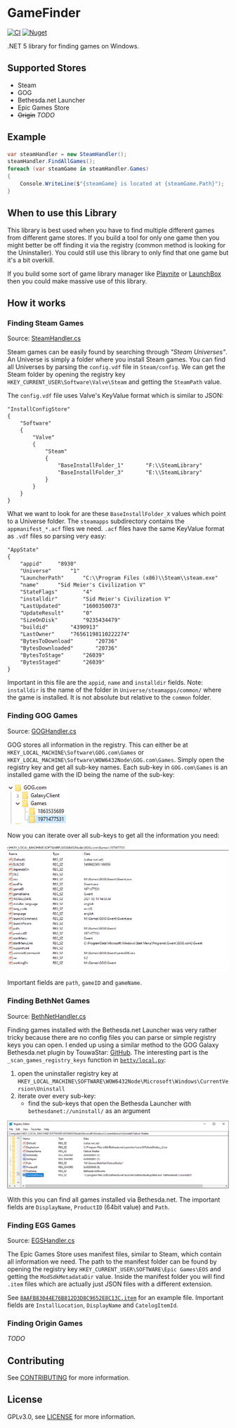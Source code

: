 # GameFinder

[![CI](https://github.com/erri120/GameFinder/actions/workflows/ci.yml/badge.svg)](https://github.com/erri120/GameFinder/actions/workflows/ci.yml) [![Nuget](https://img.shields.io/nuget/v/GameFinder)](https://www.nuget.org/packages/GameFinder/)

.NET 5 library for finding games on Windows.

## Supported Stores

- Steam
- GOG
- Bethesda.net Launcher
- Epic Games Store
- ~~Origin~~ _TODO_

## Example

```c#
var steamHandler = new SteamHandler();
steamHandler.FindAllGames();
foreach (var steamGame in steamHandler.Games)
{
    Console.WriteLine($"{steamGame} is located at {steamGame.Path}");
}
```

## When to use this Library

This library is best used when you have to find multiple different games from different game stores. If you build a tool for only one game then you might better be off finding it via the registry (common method is looking for the Uninstaller). You could still use this library to only find that one game but it's a bit overkill.

If you build some sort of game library manager like [Playnite](https://github.com/JosefNemec/Playnite/) or [LaunchBox](https://www.launchbox-app.com/) then you could make massive use of this library.

## How it works

### Finding Steam Games

Source: [SteamHandler.cs](GameFinder.StoreHandlers.Steam/SteamHandler.cs)

Steam games can be easily found by searching through _"Steam Universes"_. An Universe is simply a folder where you install Steam games. You can find all Universes by parsing the `config.vdf` file in `Steam/config`. We can get the Steam folder by opening the registry key `HKEY_CURRENT_USER\Software\Valve\Steam` and getting the `SteamPath` value.

The `config.vdf` file uses Valve's KeyValue format which is similar to JSON:

```text
"InstallConfigStore"
{
	"Software"
	{
		"Valve"
		{
			"Steam"
			{
				"BaseInstallFolder_1"		"F:\\SteamLibrary"
				"BaseInstallFolder_3"		"E:\\SteamLibrary"
			}
		}
	}
}
```

What we want to look for are these `BaseInstallFolder_X` values which point to a Universe folder. The `steamapps` subdirectory contains the `appmanifest_*.acf` files we need. `.acf` files have the same KeyValue format as `.vdf` files so parsing very easy:

```text
"AppState"
{
	"appid"		"8930"
	"Universe"		"1"
	"LauncherPath"		"C:\\Program Files (x86)\\Steam\\steam.exe"
	"name"		"Sid Meier's Civilization V"
	"StateFlags"		"4"
	"installdir"		"Sid Meier's Civilization V"
	"LastUpdated"		"1600350073"
	"UpdateResult"		"0"
	"SizeOnDisk"		"9235434479"
	"buildid"		"4390913"
	"LastOwner"		"76561198110222274"
	"BytesToDownload"		"20736"
	"BytesDownloaded"		"20736"
	"BytesToStage"		"26039"
	"BytesStaged"		"26039"
}
```

Important in this file are the `appid`, `name` and `installdir` fields. Note: `installdir` is the name of the folder in `Universe/steamapps/common/` where the game is installed. It is not absolute but relative to the `common` folder.

### Finding GOG Games

Source: [GOGHandler.cs](GameFinder.StoreHandlers.GOG/GOGHandler.cs)

GOG stores all information in the registry. This can either be at `HKEY_LOCAL_MACHINE\Software\GOG.com\Games` or `HKEY_LOCAL_MACHINE\Software\WOW6432Node\GOG.com\Games`. Simply open the registry key and get all sub-key names. Each sub-key in `GOG.com\Games` is an installed game with the ID being the name of the sub-key:

![GOG Games Tree in Registry](assets/docs/readme-gog-1.png)

Now you can iterate over all sub-keys to get all the information you need:

![GOG Game in Registry](assets/docs/readme-gog-2.png)

Important fields are `path`, `gameID` and `gameName`.

### Finding BethNet Games

Source: [BethNetHandler.cs](GameFinder.StoreHandlers.BethNet/BethNetHandler.cs)

Finding games installed with the Bethesda.net Launcher was very rather tricky because there are no config files you can parse or simple registry keys you can open. I ended up using a similar method to the GOG Galaxy Bethesda.net plugin by TouwaStar: [GitHub](https://github.com/TouwaStar/Galaxy_Plugin_Bethesda). The interesting part is the `_scan_games_registry_keys` function in [`betty/local.py`](https://github.com/TouwaStar/Galaxy_Plugin_Bethesda/blob/master/betty/local.py#L154):

1) open the uninstaller registry key at `HKEY_LOCAL_MACHINE\SOFTWARE\WOW6432Node\Microsoft\Windows\CurrentVersion\Uninstall`
2) iterate over every sub-key:
    - find the sub-keys that open the Bethesda Launcher with `bethesdanet://uninstall/` as an argument

![Bethesda.net Launcher Games Uninstaller in Registry](assets/docs/readme-bethnet-1.png)

With this you can find all games installed via Bethesda.net. The important fields are `DisplayName`, `ProductID` (64bit value) and `Path`.

### Finding EGS Games

Source: [EGSHandler.cs](GameFinder.StoreHandlers.EGS/EGSHandler.cs)

The Epic Games Store uses manifest files, similar to Steam, which contain all information we need. The path to the manifest folder can be found by opening the registry key `HKEY_CURRENT_USER\SOFTWARE\Epic Games\EOS` and getting the `ModSdkMetadataDir` value. Inside the manifest folder you will find `.item` files which are actually just JSON files with a different extension.

See [`8AAFB83044E76B812D3D8C9652E8C13C.item`](GameFinder.Tests/files/8AAFB83044E76B812D3D8C9652E8C13C.item) for an example file. Important fields are `InstallLocation`, `DisplayName` and `CatelogItemId`.

### Finding Origin Games

_TODO_

## Contributing

See [CONTRIBUTING](CONTRIBUTING.md) for more information.

## License

GPLv3.0, see [LICENSE](LICENSE) for more information.
